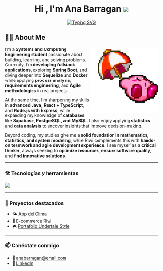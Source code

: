 <h1 align="center"><b>Hi , I'm Ana Barragan </b><img src="https://media.giphy.com/media/hvRJCLFzcasrR4ia7z/giphy.gif" width="35"></h1>

<p align="center">
  <a href="https://github.com/DenverCoder1/readme-typing-svg">
    <img src="https://readme-typing-svg.herokuapp.com?font=Roboto+Mono&pause=1000&color=C0C0C0&center=true&vCenter=true&width=800&height=60&lines=Systems+Engineering+student+%40+UNAL;Coder+%40+Riwi;Knowledge+devourer;Problem+solver+—+mine+%26+others';Critical+thinker%2C+proactive+%26+productive;Always+automating+processes" alt="Typing SVG" />
  </a>
</p>

## 👩‍💻 About Me

<img src="./assets/kirbi1.gif" alt="kirby" width="220" align="right">

I’m a **Systems and Computing Engineering student** passionate about building, learning, and solving problems.  
Currently, I’m **developing fullstack applications**, exploring **Spring Boot**, and diving deeper into **Sequelize** and **Docker** while applying **process analysis**, **requirements engineering**, and **Agile methodologies** in real projects.  

At the same time, I’m sharpening my skills in **advanced Java**, **React + TypeScript**, and **Node.js with Express**, while expanding my knowledge of **databases** like **Supabase, PostgreSQL, and MySQL**. I also enjoy applying **statistics** and **data analysis** to uncover insights that improve decision-making.  

Beyond coding, my studies give me a **solid foundation in mathematics, statistics, and system modeling**, while Riwi complements this with **hands-on teamwork and agile development experience**. I see myself as a **critical thinker**, always seeking to **optimize resources**, **ensure software quality**, and **find innovative solutions**.  

---

### 🛠️ Tecnologías y herramientas
<p align="left">
  <img src="https://skillicons.dev/icons?i=html,css,js,python,java,nodejs,git,github" />
</p>

---

### 📌 Proyectos destacados
- 🌤️ [App del Clima](https://github.com/tuusuario/app-clima)  
- 🛒 [E-commerce Riwi](https://github.com/tuusuario/ecommerce-riwi)  
- 🎮 [Portafolio Undertale Style](https://github.com/tuusuario/undertale-portfolio)  

---

### 📫 Conéctate conmigo
- 📧 anabarragan@email.com  
- 💼 [LinkedIn](https://linkedin.com/in/tuusuario)  
